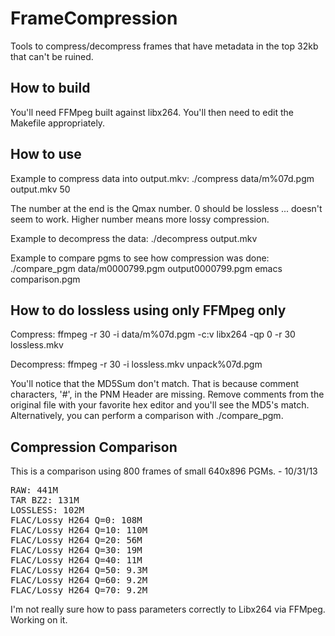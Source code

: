 FrameCompression
================

Tools to compress/decompress frames that have metadata in the top 32kb that can't be ruined.

## How to build

You'll need FFMpeg built against libx264. You'll then need to edit the Makefile appropriately.

## How to use

Example to compress data into output.mkv:
./compress data/m%07d.pgm output.mkv 50

The number at the end is the Qmax number. 0 should be lossless ... doesn't seem to work. Higher number means more lossy compression.

Example to decompress the data:
./decompress output.mkv

Example to compare pgms to see how compression was done:
./compare_pgm data/m0000799.pgm output0000799.pgm
emacs comparison.pgm

## How to do lossless using only FFMpeg only
Compress:
ffmpeg -r 30 -i data/m%07d.pgm -c:v libx264 -qp 0 -r 30 lossless.mkv

Decompress:
ffmpeg -r 30 -i lossless.mkv unpack%07d.pgm

You'll notice that the MD5Sum don't match. That is because comment characters, '#', in the PNM Header are missing. Remove comments from the original file with your favorite hex editor and you'll see the MD5's match. Alternatively, you can perform a comparison with ./compare_pgm. 

## Compression Comparison

This is a comparison using 800 frames of small 640x896 PGMs. - 10/31/13

<pre>
RAW: 441M
TAR BZ2: 131M
LOSSLESS: 102M
FLAC/Lossy H264 Q=0: 108M
FLAC/Lossy H264 Q=10: 110M
FLAC/Lossy H264 Q=20: 56M
FLAC/Lossy H264 Q=30: 19M
FLAC/Lossy H264 Q=40: 11M
FLAC/Lossy H264 Q=50: 9.3M
FLAC/Lossy H264 Q=60: 9.2M
FLAC/Lossy H264 Q=70: 9.2M
</pre>

I'm not really sure how to pass parameters correctly to Libx264 via FFMpeg. Working on it.
